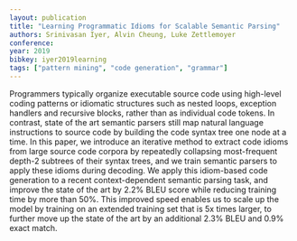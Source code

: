 ```yaml
---
layout: publication
title: "Learning Programmatic Idioms for Scalable Semantic Parsing"
authors: Srinivasan Iyer, Alvin Cheung, Luke Zettlemoyer
conference: 
year: 2019
bibkey: iyer2019learning
tags: ["pattern mining", "code generation", "grammar"]
---
```

Programmers typically organize executable source code using high-level coding patterns or idiomatic structures such as nested loops, exception handlers and recursive blocks, rather than as individual code tokens. In contrast, state of the art semantic parsers still map natural language instructions to source code by building the code syntax tree one node at a time. In this paper, we introduce an iterative method to extract code idioms from large source code corpora by repeatedly collapsing most-frequent depth-2 subtrees of their syntax trees, and we train semantic parsers to apply these idioms during decoding. We apply this idiom-based code generation to a recent context-dependent semantic parsing task, and improve the state of the art by 2.2% BLEU score while reducing training time by more than 50%. This improved speed enables us to scale up the model by training on an extended training set that is 5x times larger, to further move up the state of the art by an additional 2.3% BLEU and 0.9% exact match. 
